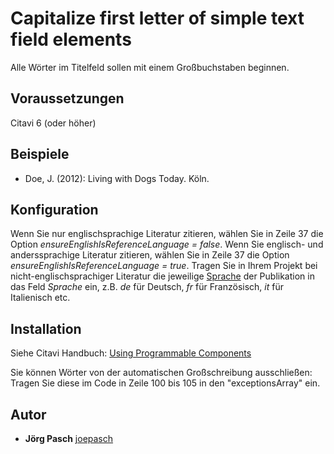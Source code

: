 # Capitalize first letter of simple text field elements
Alle Wörter im Titelfeld sollen mit einem Großbuchstaben beginnen.

## Voraussetzungen
Citavi 6 (oder höher)

## Beispiele

- Doe, J. (2012): Living with Dogs Today. Köln.

## Konfiguration
Wenn Sie nur englischsprachige Literatur zitieren, wählen Sie in Zeile 37 die Option *ensureEnglishIsReferenceLanguage = false*. 
Wenn Sie englisch- und anderssprachige Literatur zitieren, wählen Sie in Zeile 37 die Option *ensureEnglishIsReferenceLanguage = true*. Tragen Sie in Ihrem Projekt bei nicht-englischsprachiger Literatur die jeweilige [Sprache](https://en.wikipedia.org/wiki/List_of_ISO_639-1_codes) der Publikation in das Feld *Sprache* ein, z.B. *de* für Deutsch, *fr* für Französisch, *it* für Italienisch etc.

## Installation
Siehe Citavi Handbuch: [Using Programmable Components](https://www.citavi.com/programmable_components)

Sie können Wörter von der automatischen Großschreibung ausschließen: Tragen Sie diese im Code in Zeile 100 bis 105 in den "exceptionsArray" ein.

## Autor
* **Jörg Pasch** [joepasch](https://github.com/joepasch)
